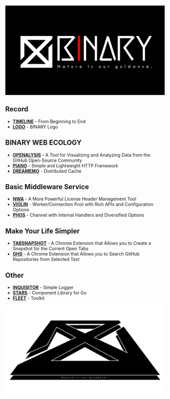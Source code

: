 [//]: # (<h1 align="center">)

[//]: # (————————— WELCOME TO BINARY —————————)

[//]: # (</h1>)

![BINARY](https://github.com/justlorain/justlorain/blob/main/images/BINARY.jpg)

## Record

- **[TIMELINE](https://github.com/B1NARY-GR0UP/TIMELINE)** - From Beginning to End
- **[LOGO](https://github.com/B1NARY-GR0UP/logo)** - BINARY Logo

## BINARY WEB ECOLOGY

- **[OPENALYSIS](https://github.com/B1NARY-GR0UP/openalysis)** - A Tool for Visualizing and Analyzing Data from the GitHub Open-Source Community
- **[PIANO](https://github.com/B1NARY-GR0UP/piano)** - Simple and Lightweight HTTP Framework
- **[DREAMEMO](https://github.com/B1NARY-GR0UP/dreamemo)** - Distributed Cache 

## Basic Middleware Service

- **[NWA](https://github.com/B1NARY-GR0UP/nwa)** - A More Powerful License Header Management Tool
- **[VIOLIN](https://github.com/B1NARY-GR0UP/violin)** - Worker/Connection Pool with Rich APIs and Configuration Options
- **[PHOS](https://github.com/B1NARY-GR0UP/phos)** - Channel with Internal Handlers and Diversified Options

## Make Your Life Simpler

- **[TABSNAPSHOT](https://github.com/B1NARY-GR0UP/tabsnapshot)** - A Chrome Extension that Allows you to Create a Snapshot for the Current Open Tabs
- **[GHS](https://github.com/B1NARY-GR0UP/ghs)** - A Chrome Extension that Allows you to Search GitHub Repositories from Selected Text

## Other

- **[INQUISITOR](https://github.com/B1NARY-GR0UP/inquisitor)** - Simple Logger
- **[STARS](https://github.com/B1NARY-GR0UP/stars)** - Component Library for Go
- **[FLEET](https://github.com/B1NARY-GR0UP/fleet)** - Toolkit

![BINARY-banner](https://github.com/justlorain/justlorain/blob/main/images/BINARY-banner.png)
